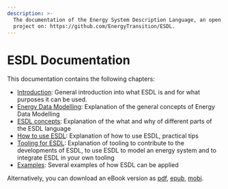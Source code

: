 ```yaml
---
description: >-
  The documentation of the Energy System Description Language, an open source
  project on: https://github.com/EnergyTransition/ESDL.
---
```


# ESDL Documentation

This documentation contains the following chapters:

* [Introduction](introduction.md): General introduction into what ESDL is and for what purposes it can be used.
* [Energy Data Modelling](energy-data-modelling.md): Explanation of the general concepts of Energy Data Modelling
* [ESDL concepts](esdl-concepts/): Explanation of the what and why of different parts of the ESDL language
* [How to use ESDL](how-to-use-esdl.md): Explanation of how to use ESDL, practical tips
* [Tooling for ESDL](tooling-for-esdl/): Explanation of tooling to contribute to the developments of ESDL, to use ESDL to model an energy system and to integrate ESDL in your own tooling
* [Examples](examples.md): Several examples of how ESDL can be applied

Alternatively, you can download an eBook version as [pdf](./out/esdl.pdf?raw=true), [epub](./out/esdl.epub?raw=true), [mobi](./out/esdl.mobi?raw=true).